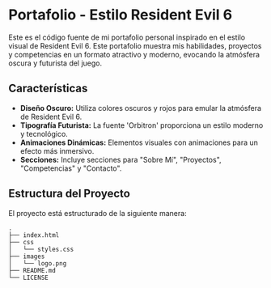 # Portafolio - Estilo Resident Evil 6

Este es el código fuente de mi portafolio personal inspirado en el estilo visual de Resident Evil 6. Este portafolio muestra mis habilidades, proyectos y competencias en un formato atractivo y moderno, evocando la atmósfera oscura y futurista del juego.

## Características

- **Diseño Oscuro:** Utiliza colores oscuros y rojos para emular la atmósfera de Resident Evil 6.
- **Tipografía Futurista:** La fuente 'Orbitron' proporciona un estilo moderno y tecnológico.
- **Animaciones Dinámicas:** Elementos visuales con animaciones para un efecto más inmersivo.
- **Secciones:** Incluye secciones para "Sobre Mí", "Proyectos", "Competencias" y "Contacto".

## Estructura del Proyecto

El proyecto está estructurado de la siguiente manera:

```plaintext
.
├── index.html
├── css
│   └── styles.css
├── images
│   └── logo.png
├── README.md
└── LICENSE

